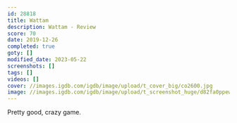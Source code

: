```yaml
---
id: 28818
title: Wattam
description: Wattam - Review
score: 70
date: 2019-12-26
completed: true
goty: []
modified_date: 2023-05-22
screenshots: []
tags: []
videos: []
cover: //images.igdb.com/igdb/image/upload/t_cover_big/co2600.jpg
image: //images.igdb.com/igdb/image/upload/t_screenshot_huge/d82fa0ppew3uolxrzacz.jpg
---
```

Pretty good, crazy game.